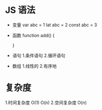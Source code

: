 # JS 语法

- 变量
  var abc = 1
  lat abc = 2
  const abc = 3

- 函数
  function add() {

  }

- 语句
  1.条件语句
  2.循环语句

- 数组
  1.线性的
  2.有序地

# 复杂度
1.时间复杂度  O(1) O(n)
2.空间复杂度  O(n)
